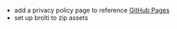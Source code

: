 - add a privacy policy page to reference [GitHub Pages](https://docs.github.com/en/site-policy/privacy-policies/github-privacy-statement)
- set up brolti to zip assets
